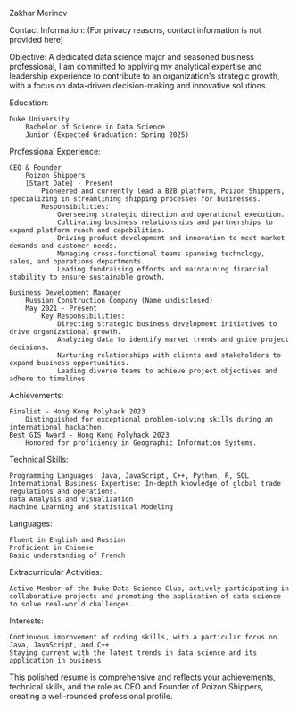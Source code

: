 Zakhar Merinov

Contact Information:
(For privacy reasons, contact information is not provided here)

Objective:
A dedicated data science major and seasoned business professional, I am committed to applying my analytical expertise and leadership experience to contribute to an organization's strategic growth, with a focus on data-driven decision-making and innovative solutions.

Education:

    Duke University
        Bachelor of Science in Data Science
        Junior (Expected Graduation: Spring 2025)

Professional Experience:

    CEO & Founder
        Poizon Shippers
        [Start Date] - Present
            Pioneered and currently lead a B2B platform, Poizon Shippers, specializing in streamlining shipping processes for businesses.
            Responsibilities:
                Overseeing strategic direction and operational execution.
                Cultivating business relationships and partnerships to expand platform reach and capabilities.
                Driving product development and innovation to meet market demands and customer needs.
                Managing cross-functional teams spanning technology, sales, and operations departments.
                Leading fundraising efforts and maintaining financial stability to ensure sustainable growth.

    Business Development Manager
        Russian Construction Company (Name undisclosed)
        May 2021 - Present
            Key Responsibilities:
                Directing strategic business development initiatives to drive organizational growth.
                Analyzing data to identify market trends and guide project decisions.
                Nurturing relationships with clients and stakeholders to expand business opportunities.
                Leading diverse teams to achieve project objectives and adhere to timelines.

Achievements:

    Finalist - Hong Kong Polyhack 2023
        Distinguished for exceptional problem-solving skills during an international hackathon.
    Best GIS Award - Hong Kong Polyhack 2023
        Honored for proficiency in Geographic Information Systems.

Technical Skills:

    Programming Languages: Java, JavaScript, C++, Python, R, SQL
    International Business Expertise: In-depth knowledge of global trade regulations and operations.
    Data Analysis and Visualization
    Machine Learning and Statistical Modeling

Languages:

    Fluent in English and Russian
    Proficient in Chinese
    Basic understanding of French

Extracurricular Activities:

    Active Member of the Duke Data Science Club, actively participating in collaborative projects and promoting the application of data science to solve real-world challenges.

Interests:

    Continuous improvement of coding skills, with a particular focus on Java, JavaScript, and C++
    Staying current with the latest trends in data science and its application in business

This polished resume is comprehensive and reflects your achievements, technical skills, and the role as CEO and Founder of Poizon Shippers, creating a well-rounded professional profile.
